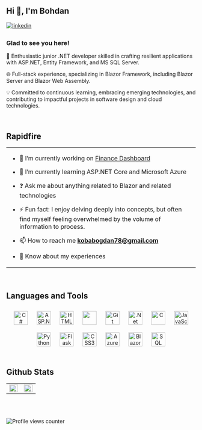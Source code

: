   

## Hi 👋, I'm Bohdan  
  

<a href="https://linkedin.com/in/bohdan-koba78" target="_blank">
<img src=https://img.shields.io/badge/linkedin-%231E77B5.svg?&style=for-the-badge&logo=linkedin&logoColor=white alt=linkedin style="margin-bottom: 5px;" />
</a>  
  



### Glad to see you here!  

🚀 Enthusiastic junior .NET developer skilled in crafting resilient applications with ASP.NET, Entity Framework, and MS SQL Server.

🌐 Full-stack experience, specializing in Blazor Framework, including Blazor Server and Blazor Web Assembly.

💡 Committed to continuous learning, embracing emerging technologies, and contributing to impactful projects in software design and cloud technologies.
  
  

<br/>  


## Rapidfire  
<table><tr><td valign="top" width="50%">

- 🔭 I’m currently working on [Finance Dashboard](https://github.com/inoshishi-bohdan/FinanceDashboard)  
  

- 🌱 I’m currently learning  ASP.NET Core and Microsoft Azure  
  

- ❓ Ask me about anything related to Blazor and related technologies  
  

- ⚡ Fun fact:  I enjoy delving deeply into concepts, but often find myself feeling overwhelmed by the volume of information to process.  

- 📫 How to reach me **kobabogdan78@gmail.com**

- 📄 Know about my experiences 

</td></tr></table>  

<br/>  


## Languages and Tools  
<div align="center">  
<a href="https://docs.microsoft.com/en-us/dotnet/csharp/" target="_blank"><img style="margin: 10px" src="https://profilinator.rishav.dev/skills-assets/csharp-original.svg" alt="C#" width="37" height="37" /></a>  
<a href="https://dotnet.microsoft.com/en-us/apps/aspnet"><img style="margin: 10px" src="https://tse2.mm.bing.net/th/id/OIP.ufda9GMM1qUkM0-88mGV-QAAAA?w=270&h=283&rs=1&pid=ImgDetMain" alt="ASP.NET Core" width="37" height="37" /></a>  
<a href="https://www.w3schools.com/html/default.asp" target="_blank"><img style="margin: 10px" src="https://profilinator.rishav.dev/skills-assets/html5-original-wordmark.svg" alt="HTML5" width="37" height="37" /></a>  
<a href="https://www.mysql.com/" target="_blank"><img style="margin: 10px" src="https://pngimg.com/uploads/mysql/mysql_PNG9.png" width="37" height="37" /></a>  
<a href="https://github.com/" target="_blank"><img style="margin: 10px" src="https://profilinator.rishav.dev/skills-assets/git-scm-icon.svg" alt="Git" width="37" height="37" /></a>  
<a href="https://dotnet.microsoft.com/en-us/" target="_blank"><img style="margin: 10px" src="https://profilinator.rishav.dev/skills-assets/dotnetcore.png" alt=".Net Core" width="37" height="37" /></a>  
<a href="https://www.w3schools.com/c/index.php" target="_blank"><img style="margin: 10px" src="https://profilinator.rishav.dev/skills-assets/c-original.svg" alt="C" width="37" height="37" /></a>  
<a href="https://www.javascript.com/" target="_blank"><img style="margin: 10px" src="https://profilinator.rishav.dev/skills-assets/javascript-original.svg" alt="JavaScript" width="37" height="37" /></a>  
<a href="https://www.python.org/" target="_blank"><img style="margin: 10px" src="https://profilinator.rishav.dev/skills-assets/python-original.svg" alt="Python" width="37" height="37" /></a>  
<a href="https://flask.palletsprojects.com/" target="_blank"><img style="margin: 10px" src="https://cms-assets.tutsplus.com/uploads/users/30/posts/16037/preview_image/flask.png" alt="Flask" width="37" height="37" /></a>  
<a href="https://www.w3schools.com/css/" target="_blank"><img style="margin: 10px" src="https://profilinator.rishav.dev/skills-assets/css3-original-wordmark.svg" alt="CSS3" width="37" height="37" /></a>  
<a href="https://azure.microsoft.com/en-in/" target="_blank"><img style="margin: 10px" src="https://profilinator.rishav.dev/skills-assets/microsoft_azure-icon.svg" alt="Azure" width="37" height="37" /></a>  
<a href="https://dotnet.microsoft.com/en-us/apps/aspnet/web-apps/blazor" target="_blank"><img style="margin: 10px" src="https://seeklogo.com/images/B/blazor-logo-B6B0844B72-seeklogo.com.png" alt="Blazor" width="37" height="37" /></a>  
<a href="https://www.microsoft.com/en-GB/sql-server" target="_blank"><img style="margin: 10px" src="https://logodix.com/logo/696508.png" alt="SQL Server" width="37" height="37" /></a>  
</div>  

<br/>  


## Github Stats  
<table><tr><td valign="top" width="50%">

<img src="https://github-readme-stats.vercel.app/api?username=inoshishi-bohdan&show_icons=true&count_private=true&hide_border=true" align="left" style="width: 100%" />

</td><td valign="top" width="50%">

<img src="https://github-readme-stats.vercel.app/api/top-langs/?username=inoshishi-bohdan&hide_border=true&layout=compact" align="left" style="width: 100%" />

</td></tr></table>  

<br/>  

  

<br/>  

![Profile views counter](https://komarev.com/ghpvc/?username=inoshishi-bohdan&&style=flat-square)  
  

<br/>  


<br />
